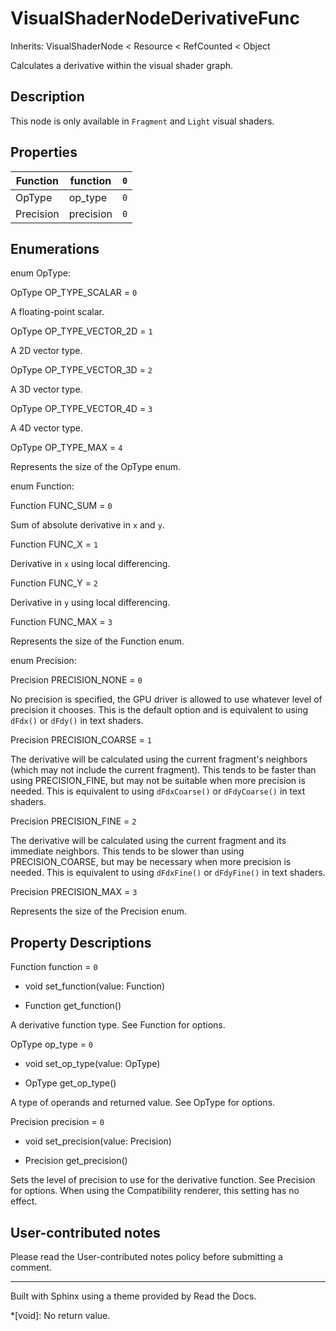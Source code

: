 # VisualShaderNodeDerivativeFunc

Inherits: VisualShaderNode < Resource < RefCounted < Object

Calculates a derivative within the visual shader graph.

## Description

This node is only available in `Fragment` and `Light` visual shaders.

## Properties

Function | function | `0`  
---|---|---  
OpType | op_type | `0`  
Precision | precision | `0`  
  
## Enumerations

enum OpType:

OpType OP_TYPE_SCALAR = `0`

A floating-point scalar.

OpType OP_TYPE_VECTOR_2D = `1`

A 2D vector type.

OpType OP_TYPE_VECTOR_3D = `2`

A 3D vector type.

OpType OP_TYPE_VECTOR_4D = `3`

A 4D vector type.

OpType OP_TYPE_MAX = `4`

Represents the size of the OpType enum.

enum Function:

Function FUNC_SUM = `0`

Sum of absolute derivative in `x` and `y`.

Function FUNC_X = `1`

Derivative in `x` using local differencing.

Function FUNC_Y = `2`

Derivative in `y` using local differencing.

Function FUNC_MAX = `3`

Represents the size of the Function enum.

enum Precision:

Precision PRECISION_NONE = `0`

No precision is specified, the GPU driver is allowed to use whatever level of
precision it chooses. This is the default option and is equivalent to using
`dFdx()` or `dFdy()` in text shaders.

Precision PRECISION_COARSE = `1`

The derivative will be calculated using the current fragment's neighbors
(which may not include the current fragment). This tends to be faster than
using PRECISION_FINE, but may not be suitable when more precision is needed.
This is equivalent to using `dFdxCoarse()` or `dFdyCoarse()` in text shaders.

Precision PRECISION_FINE = `2`

The derivative will be calculated using the current fragment and its immediate
neighbors. This tends to be slower than using PRECISION_COARSE, but may be
necessary when more precision is needed. This is equivalent to using
`dFdxFine()` or `dFdyFine()` in text shaders.

Precision PRECISION_MAX = `3`

Represents the size of the Precision enum.

## Property Descriptions

Function function = `0`

  * void set_function(value: Function)

  * Function get_function()

A derivative function type. See Function for options.

OpType op_type = `0`

  * void set_op_type(value: OpType)

  * OpType get_op_type()

A type of operands and returned value. See OpType for options.

Precision precision = `0`

  * void set_precision(value: Precision)

  * Precision get_precision()

Sets the level of precision to use for the derivative function. See Precision
for options. When using the Compatibility renderer, this setting has no
effect.

## User-contributed notes

Please read the User-contributed notes policy before submitting a comment.

* * *

Built with Sphinx using a theme provided by Read the Docs.

  *[void]: No return value.

